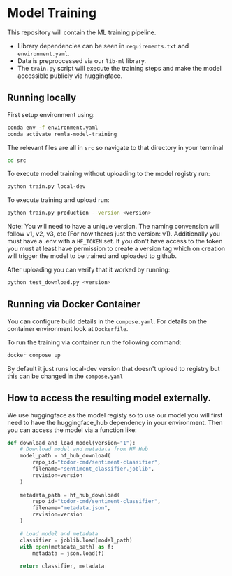 # Model Training
This repository will contain the ML training pipeline.
- Library dependencies can be seen in `requirements.txt` and `environment.yaml`.
- Data is preproccessed via our `lib-ml` library.
- The `train.py` script will execute the training steps and make the model accessible publicly via huggingface.

## Running locally
First setup environment using:
```bash
conda env -f environment.yaml
conda activate remla-model-training
```
The relevant files are all in `src` so navigate to that directory in your terminal
```bash
cd src
```

To execute model training without uploading to the model registry run:
```bash
python train.py local-dev
```

To execute training and upload run:
```bash
python train.py production --version <version>
```
Note: You will need to have a unique version. The naming convension will follow v1, v2, v3, etc (For now theres just the version: v1). Additionally you must have a .env with a `HF_TOKEN` set. If you don't have access to the token you must at least have permission to create a version tag which on creation will trigger the model to be trained and uploaded to github.

After uploading you can verify that it worked by running:
```bash
python test_download.py <version>
```


## Running via Docker Container
You can configure build details in the `compose.yaml`. For details on the container environment look at `Dockerfile`.

To run the training via container run the following command:
```bash
docker compose up
```

By default it just runs local-dev version that doesn't upload to registry but this can be changed in the `compose.yaml`

## How to access the resulting model externally.
We use huggingface as the model registy so to use our model you will first need to have the huggingface_hub dependency in your environment. Then you can access the model via a function like:
```python
def download_and_load_model(version="1"):
    # Download model and metadata from HF Hub
    model_path = hf_hub_download(
        repo_id="todor-cmd/sentiment-classifier",
        filename="sentiment_classifier.joblib",
        revision=version
    )
    
    metadata_path = hf_hub_download(
        repo_id="todor-cmd/sentiment-classifier", 
        filename="metadata.json",
        revision=version
    )

    # Load model and metadata
    classifier = joblib.load(model_path)
    with open(metadata_path) as f:
        metadata = json.load(f)
        
    return classifier, metadata
```